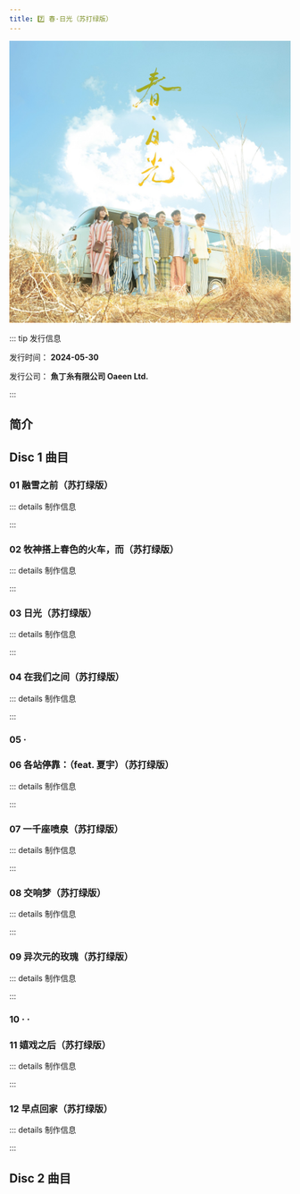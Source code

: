 ```yaml
---
title: 7️⃣ 春·日光（苏打绿版）
---
```


![](../../.vuepress/images/sodagreen-s07-chunriguang.jpg)

::: tip 发行信息

发行时间： **2024-05-30**

发行公司： **魚丁糸有限公司 Oaeen Ltd.**

:::

## 简介

## Disc 1 曲目

### 01 融雪之前（苏打绿版）



::: details 制作信息



:::


### 02 牧神搭上春色的火车，而（苏打绿版）



::: details 制作信息



:::


### 03 日光（苏打绿版）



::: details 制作信息



:::


### 04 在我们之间（苏打绿版）



::: details 制作信息



:::


### 05 ·

### 06 各站停靠：（feat. 夏宇）（苏打绿版）



::: details 制作信息



:::


### 07 一千座喷泉（苏打绿版）



::: details 制作信息



:::


### 08 交响梦（苏打绿版）



::: details 制作信息



:::


### 09 异次元的玫瑰（苏打绿版）



::: details 制作信息



:::


### 10 · ·

### 11 嬉戏之后（苏打绿版）



::: details 制作信息



:::


### 12 早点回家（苏打绿版）



::: details 制作信息



:::


## Disc 2 曲目